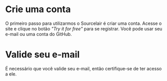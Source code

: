 # Crie uma conta

O primeiro passo para utilizarmos o Sourcelair é criar uma conta. Acesse o site e clique no botão *"Try it for free"* para se registrar. Você pode usar seu e-mail ou uma conta do GitHub.

# Valide seu e-mail

É necessário que você valide seu e-mail, então certifique-se de ter acesso a ele.

